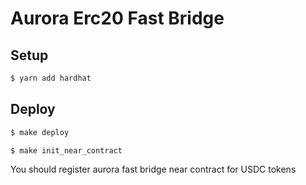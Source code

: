 # Aurora Erc20 Fast Bridge
## Setup
```bash
$ yarn add hardhat
```
## Deploy
```bash
$ make deploy
```

```bash
$ make init_near_contract
```
 You should register aurora fast bridge near contract for USDC tokens
 
